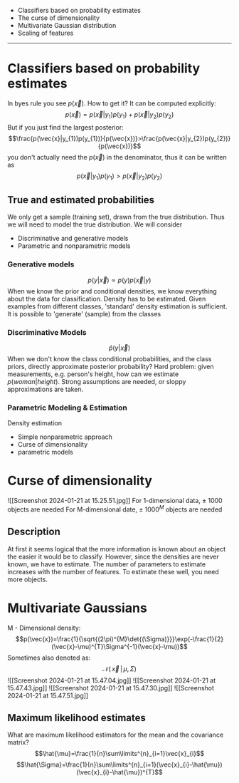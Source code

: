 - Classifiers based on probability estimates
- The curse of dimensionality
- Multivariate Gaussian distribution
- Scaling of features
___
# Classifiers based on probability estimates
In byes rule you see $p(\vec{x})$. How to get it?
It can be computed explicitly: $$p(\vec{x})=p(\vec{x}|y_{1})p(y_{1})+p(\vec{x}|y_{2})p(y_{2})$$
But if you just find the largest posterior:$$\frac{p(\vec{x}|y_{1})p(y_{1})}{p(\vec{x})}>\frac{p(\vec{x}|y_{2})p(y_{2})}{p(\vec{x})}$$
you don't actually need the $p(\vec{x})$ in the denominator, thus it can be written as $$p(\vec{x}|y_{1})p(y_{1})>p(\vec{x}|y_{2})p(y_{2})$$
## True and estimated probabilities
We only get a sample (training set), drawn from the true distribution.
Thus we will need to model the true distribution. 
We will consider
- Discriminative and generative models
- Parametric and nonparametric models
### Generative models
$$p(y|\vec{x})\propto p(y)p(\vec{x}|y)$$
When we know the prior and conditional densities, we know everything about the data for classification. 
Density has to be estimated. 
Given examples from different classes, 'standard' density estimation is sufficient. 
It is possible to 'generate' (sample) from the classes
### Discriminative Models
$$\hat{p}(y|\vec{x})$$
When we don't know the class conditional probabilities,  and the class priors, directly approximate posterior probability?
Hard problem: given measurements, e.g. person's height, how can we estimate $p(woman|height)$.
Strong assumptions are needed, or sloppy approximations are taken. 
### Parametric Modeling & Estimation
Density estimation
- Simple nonparametric approach
- Curse of dimensionality
- parametric models
# Curse of dimensionality
![[Screenshot 2024-01-21 at 15.25.51.jpg]]
For 1-dimensional data, ± 1000 objects are needed
For M-dimensional date, ± $1000^{M}$ objects are needed
## Description
At first it seems logical that the more information is known about an object the easier it would be to classify. 
However, since the densities are never known, we have to estimate. 
The number of parameters to estimate increases with the number of features. 
To estimate these well, you need more objects. 
# Multivariate Gaussians
M - Dimensional density:
$$p(\vec{x})=\frac{1}{\sqrt{(2\pi)^{M}\det{(\Sigma)}}}\exp(-\frac{1}{2}(\vec{x}-\mu)^{T}\Sigma^{-1}(\vec{x}-\mu))$$
Sometimes also denoted as:$$\mathcal{N}(\,\vec{x}\,|\,\mu,\,\Sigma)$$
![[Screenshot 2024-01-21 at 15.47.04.jpg]]
![[Screenshot 2024-01-21 at 15.47.43.jpg]]
![[Screenshot 2024-01-21 at 15.47.30.jpg]]
![[Screenshot 2024-01-21 at 15.47.51.jpg]]
## Maximum likelihood estimates
What are maximum likelihood estimators for the mean and the covariance matrix? 
$$\hat{\mu}=\frac{1}{n}\sum\limits^{n}_{i=1}\vec{x}_{i}$$
$$\hat{\Sigma}=\frac{1}{n}\sum\limits^{n}_{i=1}(\vec{x}_{i}-\hat{\mu})(\vec{x}_{i}-\hat{\mu})^{T}$$
